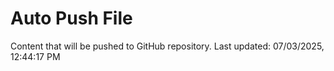 # Auto Push File

Content that will be pushed to GitHub repository.
Last updated: 07/03/2025, 12:44:17 PM